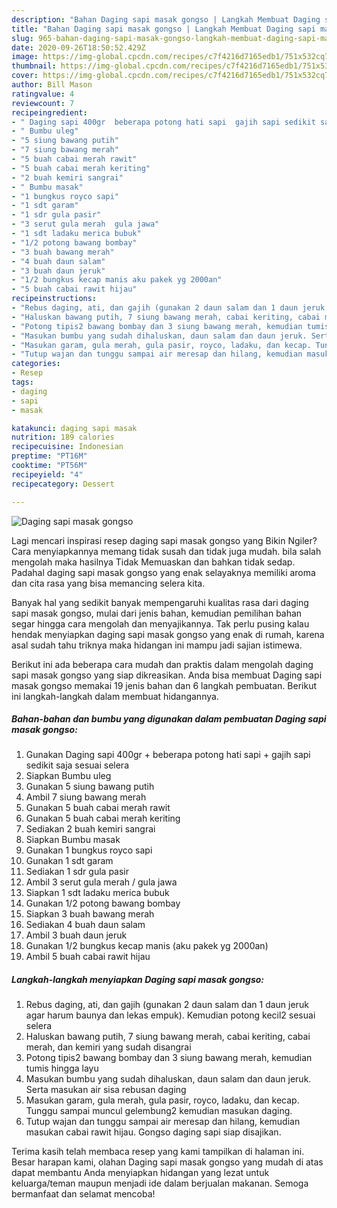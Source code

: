 ```yaml
---
description: "Bahan Daging sapi masak gongso | Langkah Membuat Daging sapi masak gongso Yang Enak Dan Lezat"
title: "Bahan Daging sapi masak gongso | Langkah Membuat Daging sapi masak gongso Yang Enak Dan Lezat"
slug: 965-bahan-daging-sapi-masak-gongso-langkah-membuat-daging-sapi-masak-gongso-yang-enak-dan-lezat
date: 2020-09-26T18:50:52.429Z
image: https://img-global.cpcdn.com/recipes/c7f4216d7165edb1/751x532cq70/daging-sapi-masak-gongso-foto-resep-utama.jpg
thumbnail: https://img-global.cpcdn.com/recipes/c7f4216d7165edb1/751x532cq70/daging-sapi-masak-gongso-foto-resep-utama.jpg
cover: https://img-global.cpcdn.com/recipes/c7f4216d7165edb1/751x532cq70/daging-sapi-masak-gongso-foto-resep-utama.jpg
author: Bill Mason
ratingvalue: 4
reviewcount: 7
recipeingredient:
- " Daging sapi 400gr  beberapa potong hati sapi  gajih sapi sedikit saja sesuai selera"
- " Bumbu uleg"
- "5 siung bawang putih"
- "7 siung bawang merah"
- "5 buah cabai merah rawit"
- "5 buah cabai merah keriting"
- "2 buah kemiri sangrai"
- " Bumbu masak"
- "1 bungkus royco sapi"
- "1 sdt garam"
- "1 sdr gula pasir"
- "3 serut gula merah  gula jawa"
- "1 sdt ladaku merica bubuk"
- "1/2 potong bawang bombay"
- "3 buah bawang merah"
- "4 buah daun salam"
- "3 buah daun jeruk"
- "1/2 bungkus kecap manis aku pakek yg 2000an"
- "5 buah cabai rawit hijau"
recipeinstructions:
- "Rebus daging, ati, dan gajih (gunakan 2 daun salam dan 1 daun jeruk agar harum baunya dan lekas empuk). Kemudian potong kecil2 sesuai selera"
- "Haluskan bawang putih, 7 siung bawang merah, cabai keriting, cabai merah, dan kemiri yang sudah disangrai"
- "Potong tipis2 bawang bombay dan 3 siung bawang merah, kemudian tumis hingga layu"
- "Masukan bumbu yang sudah dihaluskan, daun salam dan daun jeruk. Serta masukan air sisa rebusan daging"
- "Masukan garam, gula merah, gula pasir, royco, ladaku, dan kecap. Tunggu sampai muncul gelembung2 kemudian masukan daging."
- "Tutup wajan dan tunggu sampai air meresap dan hilang, kemudian masukan cabai rawit hijau. Gongso daging sapi siap disajikan."
categories:
- Resep
tags:
- daging
- sapi
- masak

katakunci: daging sapi masak 
nutrition: 189 calories
recipecuisine: Indonesian
preptime: "PT16M"
cooktime: "PT56M"
recipeyield: "4"
recipecategory: Dessert

---
```



![Daging sapi masak gongso](https://img-global.cpcdn.com/recipes/c7f4216d7165edb1/751x532cq70/daging-sapi-masak-gongso-foto-resep-utama.jpg)

Lagi mencari inspirasi resep daging sapi masak gongso yang Bikin Ngiler? Cara menyiapkannya memang tidak susah dan tidak juga mudah. bila salah mengolah maka hasilnya Tidak Memuaskan dan bahkan tidak sedap. Padahal daging sapi masak gongso yang enak selayaknya memiliki aroma dan cita rasa yang bisa memancing selera kita.



Banyak hal yang sedikit banyak mempengaruhi kualitas rasa dari daging sapi masak gongso, mulai dari jenis bahan, kemudian pemilihan bahan segar hingga cara mengolah dan menyajikannya. Tak perlu pusing kalau hendak menyiapkan daging sapi masak gongso yang enak di rumah, karena asal sudah tahu triknya maka hidangan ini mampu jadi sajian istimewa.


Berikut ini ada beberapa cara mudah dan praktis dalam mengolah daging sapi masak gongso yang siap dikreasikan. Anda bisa membuat Daging sapi masak gongso memakai 19 jenis bahan dan 6 langkah pembuatan. Berikut ini langkah-langkah dalam membuat hidangannya.

<!--inarticleads1-->

##### Bahan-bahan dan bumbu yang digunakan dalam pembuatan Daging sapi masak gongso:

1. Gunakan  Daging sapi 400gr + beberapa potong hati sapi + gajih sapi sedikit saja sesuai selera
1. Siapkan  Bumbu uleg
1. Gunakan 5 siung bawang putih
1. Ambil 7 siung bawang merah
1. Gunakan 5 buah cabai merah rawit
1. Gunakan 5 buah cabai merah keriting
1. Sediakan 2 buah kemiri sangrai
1. Siapkan  Bumbu masak
1. Gunakan 1 bungkus royco sapi
1. Gunakan 1 sdt garam
1. Sediakan 1 sdr gula pasir
1. Ambil 3 serut gula merah / gula jawa
1. Siapkan 1 sdt ladaku merica bubuk
1. Gunakan 1/2 potong bawang bombay
1. Siapkan 3 buah bawang merah
1. Sediakan 4 buah daun salam
1. Ambil 3 buah daun jeruk
1. Gunakan 1/2 bungkus kecap manis (aku pakek yg 2000an)
1. Ambil 5 buah cabai rawit hijau




<!--inarticleads2-->

##### Langkah-langkah menyiapkan Daging sapi masak gongso:

1. Rebus daging, ati, dan gajih (gunakan 2 daun salam dan 1 daun jeruk agar harum baunya dan lekas empuk). Kemudian potong kecil2 sesuai selera
1. Haluskan bawang putih, 7 siung bawang merah, cabai keriting, cabai merah, dan kemiri yang sudah disangrai
1. Potong tipis2 bawang bombay dan 3 siung bawang merah, kemudian tumis hingga layu
1. Masukan bumbu yang sudah dihaluskan, daun salam dan daun jeruk. Serta masukan air sisa rebusan daging
1. Masukan garam, gula merah, gula pasir, royco, ladaku, dan kecap. Tunggu sampai muncul gelembung2 kemudian masukan daging.
1. Tutup wajan dan tunggu sampai air meresap dan hilang, kemudian masukan cabai rawit hijau. Gongso daging sapi siap disajikan.




Terima kasih telah membaca resep yang kami tampilkan di halaman ini. Besar harapan kami, olahan Daging sapi masak gongso yang mudah di atas dapat membantu Anda menyiapkan hidangan yang lezat untuk keluarga/teman maupun menjadi ide dalam berjualan makanan. Semoga bermanfaat dan selamat mencoba!
